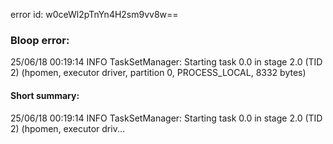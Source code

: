 error id: w0ceWl2pTnYn4H2sm9vv8w==
### Bloop error:

25/06/18 00:19:14 INFO TaskSetManager: Starting task 0.0 in stage 2.0 (TID 2) (hpomen, executor driver, partition 0, PROCESS_LOCAL, 8332 bytes)
#### Short summary: 

25/06/18 00:19:14 INFO TaskSetManager: Starting task 0.0 in stage 2.0 (TID 2) (hpomen, executor driv...
